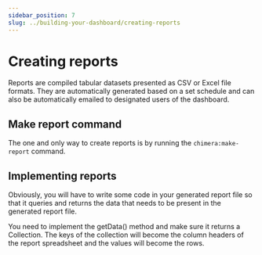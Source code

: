 ```yaml
---
sidebar_position: 7
slug: ../building-your-dashboard/creating-reports
---
```


# Creating reports
Reports are compiled tabular datasets presented as CSV or Excel file formats. They are automatically generated based on a set schedule and can also be automatically emailed to designated users of the dashboard.

## Make report command
The one and only way to create reports is by running the `chimera:make-report` command.

## Implementing reports
Obviously, you will have to write some code in your generated report file so that it queries and returns the data that needs to be present in the generated report file.

You need to implement the getData() method and make sure it returns a Collection. The keys of the collection will become the column headers of the report spreadsheet and the values will become the rows.